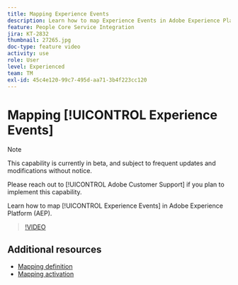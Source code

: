 ```yaml
---
title: Mapping Experience Events
description: Learn how to map Experience Events in Adobe Experience Platform (AEP)
feature: People Core Service Integration
jira: KT-2832
thumbnail: 27265.jpg
doc-type: feature video
activity: use
role: User
level: Experienced
team: TM
exl-id: 45c4e120-99c7-495d-aa71-3b4f223cc120
---
```

# Mapping [!UICONTROL Experience Events]

>[!NOTE]
>
>This capability is currently in beta, and subject to frequent updates and modifications without notice.
>
>Please reach out to [!UICONTROL Adobe Customer Support] if you plan to implement this capability.

Learn how to map [!UICONTROL Experience Events] in Adobe Experience Platform (AEP).

>[!VIDEO](https://video.tv.adobe.com/v/27265?quality=12&learn=on)

## Additional resources

* [Mapping definition](https://experienceleague.adobe.com/docs/campaign-standard/using/integrating-with-adobe-cloud/adobe-experience-platform/data-connector/aep-mapping-definition.html)
* [Mapping activation](https://experienceleague.adobe.com/docs/campaign-standard/using/integrating-with-adobe-cloud/adobe-experience-platform/data-connector/aep-mapping-activation.html)
